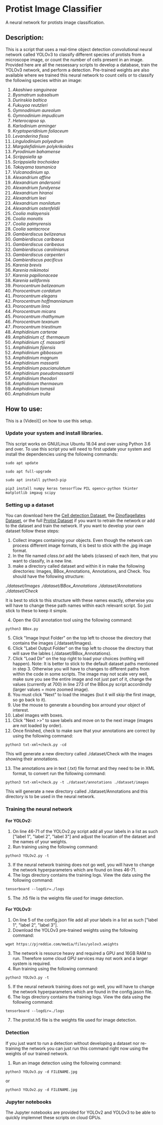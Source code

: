 # Protist Image Classifier
A neural network for protists image classification.

## Description:
This is a script that uses a real-time object detection convolutional neural network called YOLOv3 to classify different species of protists from a microscope image, or count the number of cells present in an image. Provided here are all the nessessary scripts to develop a database, train the YOLOv3 network, and perform a detection. Pre-trained weights are also available where we trained this neural network to count cells or to classify the following species within an image:

1. *Akashiwo sanguineae*
2. *Bysmatrum subsalsum*
3. *Durinskia baltica*
4. *Fukuyoa reutzleri*
5. *Gymnodinium aureolum*
6. *Gymnodinium impudicum*
7. *Heterocapsa sp.*
8. *Karlodinium arminger*
9. *Kryptoperidinium foliaceum*
10. *Levanderina fissa*
11. *Lingulodinium polyedrum*
12. *Margalefidinium polykrikoides*
13. *Pyrodinium bahamense*
14. *Scrippsiella sp*
15. *Scrippsiella trochoidea*
16. *Takayama tasmanica*
17. *Vulcanodinium sp.*
18. *Alexandrium affine*
19. *Alexandrium andersonii*
20. *Alexandrium fundyense*
21. *Alexandrium hiranoi*
22. *Alexandrium leei*
23. *Alexandrium monilatum*
24. *Alexandrium ostenfeldii*
25. *Coolia malayensis*
26. *Coolia monotis*
27. *Coolia palmyrensis*
28. *Coolia santacroce*
29. *Gambierdiscus belizeanus*
30. *Gambierdiscus caribaeus*
31. *Gambierdiscus caribeaus*
32. *Gambierdiscus carolinianus*
33. *Gambierdiscus carpenteri*
34. *Gambierdiscus pacificus*
35. *Karenia brevis*
36. *Karenia mikimotoi*
37. *Karenia papilionaceae*
38. *Karenia selliformis*
39. *Prorocentrum belizeanum*
40. *Prorocentrum cordatum*
41. *Prorocentrum elegans*
42. *Prorocentrum hoffmannianum*
43. *Prorocentrum lima*
44. *Prorocentrum micans*
45. *Prorocentrum rhathymum*
46. *Prorocentrum texanum*
47. *Prorocentrum triestinum*
48. *Amphidinium carterae*
49. *Amphidinium cf. thermaeum*
50. *Amphidinium cf. massartii*
51. *Amphidinium fijiensis*
52. *Amphidinium gibbossum*
53. *Amphidinium magnum*
54. *Amphidinium massartii*
55. *Amphidinium paucianulatum*
56. *Amphidinium pseudomassartii*
57. *Amphidinium theodori*
58. *Amphidinium thermaeum*
59. *Amphidinium tomasii*
60. *Amphidinium trulla*

## How to use:
This is a (Video)[] on how to use this setup.

### Update your system and install libraries.

This script works on GNU/Linux Ubuntu 18.04 and over using Python 3.6 and over. To use this script you will need to first update your system and install the dependencies using the following commands:

`sudo apt update`

`sudo apt full-upgrade`

`sudo apt install python3-pip`

`pip3 install numpy keras tensorflow PIL opencv-python tkinter matplotlib imgaug scipy`

### Setting up a dataset
You can download here the [Cell detection Dataset](), the [Dinoflagellates Dataset](), or the full [Protist Dataset]() if you want to retrain the network or add to the dataset and train the network. If you want to develop your own dataset follow these steps:

1. Collect images containing your objects. Even though the network can process different image formats, it is best to stick with the .jpg image format.
2. In the file named *class.txt* add the labels (classes) of each item, that you want to classify, in a new line.
3. make a directory called dataset and within it in make the following directories: Images, BBox_Annotations, Annotations, and Check. You should have the following structure:

*./dataset/Images*
*./dataset/BBox_Annotations*
*./dataset/Annotations*
*./dataset/Check*

It is best to stick to this structure with these names exactly, otherwise you will have to change these path names within each relevant script. So just stick to these to keep it simple.

4. Open the GUI annotation tool using the following command:

`python3 BBox.py`

5. Click "Image Input Folder" on the top left to choose the directory that contains the images (./dataset/Images).
6. Click "Label Output Folder" on the top left to choose the directory that will save the lables (./dataset/BBox_Annotations).
7. Click "Load Dir" on the top right to load your choices (nothing will happen). Note: It is better to stick to the default dataset paths mentioned in step 3. Otherwise you will have to changes to different paths from within the code in some scripts. The image may not scale very well, make sure you see the entire image and not just part of it, change the values (currently at 700) in line 273 of the BBox.py script accordindly (larger values = more zoomed image).
8. You must click "Next" to load the images (but it will skip the first image, so go back to it).
9. Use the mouse to generate a bounding box arround your object of interest.
10. Label images with boxes.
11. Click "Next >>" to save labels and move on to the next image (images are not loaded by order).
12. Once finished, check to make sure that your annotations are correct by using the following command:

`python3 txt-xml+check.py -cd`

This will generate a new directory called ./dataset/Check with the images showing their annotations.

13. The annotations are in text (.txt) file format and they need to be in XML format, to convert run the following command:

`python3 txt-xml+check.py -t ./dataset/annotations ./dataset/images`

This will generate a new directory called ./dataset/Annotations and this directory is to be used in the neural network.

### Training the neural network
#### For YOLOv2:
1. On line 46-71 of the YOLOv2.py script add all your labels in a list as such ["label 1", "label 2", "label 3"] and adjust the location of the dataset and the names of your weights.
2. Run training using the following command:

`python3 YOLOv2.py -t`

3. If the neural network training does not go well, you will have to change the network hyperparameters which are found on lines 46-71.
4. The logs directory contains the training logs. View the data using the following command:

`tensorboard --logdir=./logs`

5. The .h5 file is the weights file used for image detection.

#### For YOLOv3:
1. On line 5 of the config.json file add all your labels in a list as such ["label 1", "label 2", "label 3"].
2. Download the YOLOv3 pre-trained weights using the following command:

`wget https://pjreddie.com/media/files/yolov3.weights`

3. The network is resource heavy and required a GPU and 16GB RAM to run. Therefore some cloud GPU services may not work and a larger system is required.
4. Run training using the following command:

`python3 YOLOv3.py -t`

5. If the neural network training does not go well, you will have to change the network hyperparameters which are found in the config.jason file.
6. The logs directory contains the training logs. View the data using the following command:

`tensorboard --logdir=./logs`

7. The protist.h5 file is the weights file used for image detection.

### Detection
If you just want to run a detection without developing a dataset nor re-training the network you can just run this command right now using the weights of our trained network.
1. Run an image detection using the following command:

`python3 YOLOv3.py -d FILENAME.jpg`

or

`python3 YOLOv2.py -d FILENAME.jpg`

### Jupyter notebooks
The Jupyter notebooks are provided for YOLOv2 and YOLOv3 to be able to quickly implemnet these scripts on cloud GPUs.
